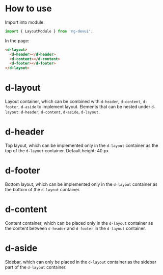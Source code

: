 # How to use

Import into module:

```ts
import { LayoutModule } from 'ng-devui';
```

In the page:

```html
<d-layout>
  <d-header></d-header>
  <d-content></d-content>
  <d-footer></d-footer>
</d-layout>
```

# d-layout

Layout container, which can be combined with `d-header`, `d-content`, `d-footer`, `d-aside` to implement layout.
Elements that can be nested under `d-layout`: `d-header`, `d-content`, `d-aside`, `d-layout`.

# d-header

Top layout, which can be implemented only in the `d-layout` container as the top of the `d-layout` container.
Default height: 40 px

# d-footer

Bottom layout, which can be implemented only in the `d-layout` container as the bottom of the `d-layout` container.

# d-content

Content container, which can be placed only in the `d-layout` container as the content between `d-header` and `d-footer` in the `d-layout` container.

# d-aside

Sidebar, which can only be placed in the `d-layout` container as the sidebar part of the `d-layout` container.
